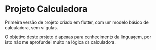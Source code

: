 # Projeto Calculadora

Primeira versão de projeto criado em flutter, com um modelo básico de calculadora, sem vírgulas.

O objetivo deste projeto é apenas para conhecimento da linguagem, por isto não me aprofundei muito na lógica da calculadora.
